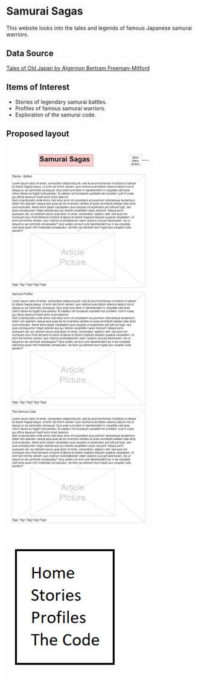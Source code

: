Samurai Sagas
====================

This website looks into the tales and legends of famous Japanese samurai warriors.

Data Source
---------------------
[Tales of Old Japan by Algernon Bertram Freeman-Mitford](https://www.gutenberg.org/ebooks/13015)


Items of Interest 
---------------------

- Stories of legendary samurai battles.
- Profiles of famous samurai warriors.
- Exploration of the samurai code.

Proposed layout
--------------------
![Alt text](../docs/SamuraiSagas_website_layout.drawio.png "sample layout")

![Alt text](../docs/SamuraiSagas_website_layout.Menu.drawio.png "sample layout menu")


